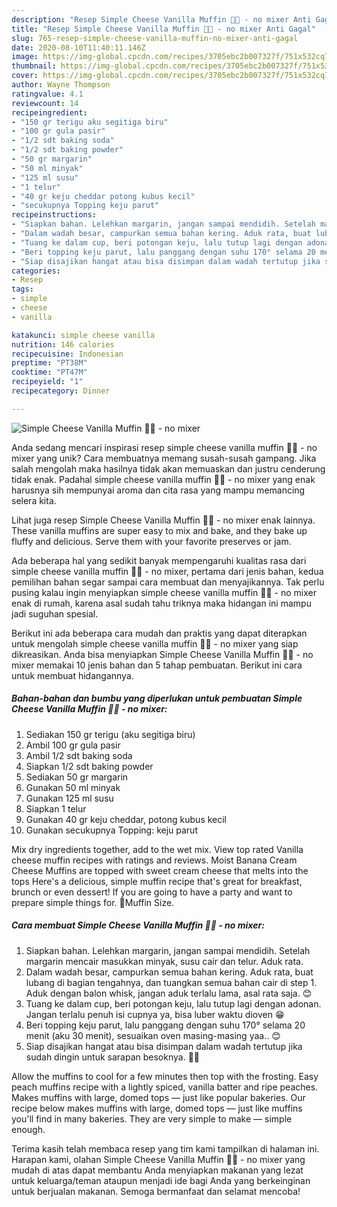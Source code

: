 ```yaml
---
description: "Resep Simple Cheese Vanilla Muffin 🧁🧁 - no mixer Anti Gagal"
title: "Resep Simple Cheese Vanilla Muffin 🧁🧁 - no mixer Anti Gagal"
slug: 765-resep-simple-cheese-vanilla-muffin-no-mixer-anti-gagal
date: 2020-08-10T11:40:11.146Z
image: https://img-global.cpcdn.com/recipes/3705ebc2b007327f/751x532cq70/simple-cheese-vanilla-muffin-🧁🧁-no-mixer-foto-resep-utama.jpg
thumbnail: https://img-global.cpcdn.com/recipes/3705ebc2b007327f/751x532cq70/simple-cheese-vanilla-muffin-🧁🧁-no-mixer-foto-resep-utama.jpg
cover: https://img-global.cpcdn.com/recipes/3705ebc2b007327f/751x532cq70/simple-cheese-vanilla-muffin-🧁🧁-no-mixer-foto-resep-utama.jpg
author: Wayne Thompson
ratingvalue: 4.1
reviewcount: 14
recipeingredient:
- "150 gr terigu aku segitiga biru"
- "100 gr gula pasir"
- "1/2 sdt baking soda"
- "1/2 sdt baking powder"
- "50 gr margarin"
- "50 ml minyak"
- "125 ml susu"
- "1 telur"
- "40 gr keju cheddar potong kubus kecil"
- "secukupnya Topping keju parut"
recipeinstructions:
- "Siapkan bahan. Lelehkan margarin, jangan sampai mendidih. Setelah margarin mencair masukkan minyak, susu cair dan telur. Aduk rata."
- "Dalam wadah besar, campurkan semua bahan kering. Aduk rata, buat lubang di bagian tengahnya, dan tuangkan semua bahan cair di step 1. Aduk dengan balon whisk, jangan aduk terlalu lama, asal rata saja. 😊"
- "Tuang ke dalam cup, beri potongan keju, lalu tutup lagi dengan adonan. Jangan terlalu penuh isi cupnya ya, bisa luber waktu dioven 😁"
- "Beri topping keju parut, lalu panggang dengan suhu 170° selama 20 menit (aku 30 menit), sesuaikan oven masing-masing yaa.. 😊"
- "Siap disajikan hangat atau bisa disimpan dalam wadah tertutup jika sudah dingin untuk sarapan besoknya. 🧁🧁"
categories:
- Resep
tags:
- simple
- cheese
- vanilla

katakunci: simple cheese vanilla 
nutrition: 146 calories
recipecuisine: Indonesian
preptime: "PT38M"
cooktime: "PT47M"
recipeyield: "1"
recipecategory: Dinner

---
```



![Simple Cheese Vanilla Muffin 🧁🧁 - no mixer](https://img-global.cpcdn.com/recipes/3705ebc2b007327f/751x532cq70/simple-cheese-vanilla-muffin-🧁🧁-no-mixer-foto-resep-utama.jpg)

Anda sedang mencari inspirasi resep simple cheese vanilla muffin 🧁🧁 - no mixer yang unik? Cara membuatnya memang susah-susah gampang. Jika salah mengolah maka hasilnya tidak akan memuaskan dan justru cenderung tidak enak. Padahal simple cheese vanilla muffin 🧁🧁 - no mixer yang enak harusnya sih mempunyai aroma dan cita rasa yang mampu memancing selera kita.

Lihat juga resep Simple Cheese Vanilla Muffin 🧁🧁 - no mixer enak lainnya. These vanilla muffins are super easy to mix and bake, and they bake up fluffy and delicious. Serve them with your favorite preserves or jam.

Ada beberapa hal yang sedikit banyak mempengaruhi kualitas rasa dari simple cheese vanilla muffin 🧁🧁 - no mixer, pertama dari jenis bahan, kedua pemilihan bahan segar sampai cara membuat dan menyajikannya. Tak perlu pusing kalau ingin menyiapkan simple cheese vanilla muffin 🧁🧁 - no mixer enak di rumah, karena asal sudah tahu triknya maka hidangan ini mampu jadi suguhan spesial.


Berikut ini ada beberapa cara mudah dan praktis yang dapat diterapkan untuk mengolah simple cheese vanilla muffin 🧁🧁 - no mixer yang siap dikreasikan. Anda bisa menyiapkan Simple Cheese Vanilla Muffin 🧁🧁 - no mixer memakai 10 jenis bahan dan 5 tahap pembuatan. Berikut ini cara untuk membuat hidangannya.

<!--inarticleads1-->

##### Bahan-bahan dan bumbu yang diperlukan untuk pembuatan Simple Cheese Vanilla Muffin 🧁🧁 - no mixer:

1. Sediakan 150 gr terigu (aku segitiga biru)
1. Ambil 100 gr gula pasir
1. Ambil 1/2 sdt baking soda
1. Siapkan 1/2 sdt baking powder
1. Sediakan 50 gr margarin
1. Gunakan 50 ml minyak
1. Gunakan 125 ml susu
1. Siapkan 1 telur
1. Gunakan 40 gr keju cheddar, potong kubus kecil
1. Gunakan secukupnya Topping: keju parut


Mix dry ingredients together, add to the wet mix. View top rated Vanilla cheese muffin recipes with ratings and reviews. Moist Banana Cream Cheese Muffins are topped with sweet cream cheese that melts into the tops Here&#39;s a delicious, simple muffin recipe that&#39;s great for breakfast, brunch or even dessert! If you are going to have a party and want to prepare simple things for. 🧁Muffin Size. 

<!--inarticleads2-->

##### Cara membuat Simple Cheese Vanilla Muffin 🧁🧁 - no mixer:

1. Siapkan bahan. Lelehkan margarin, jangan sampai mendidih. Setelah margarin mencair masukkan minyak, susu cair dan telur. Aduk rata.
1. Dalam wadah besar, campurkan semua bahan kering. Aduk rata, buat lubang di bagian tengahnya, dan tuangkan semua bahan cair di step 1. Aduk dengan balon whisk, jangan aduk terlalu lama, asal rata saja. 😊
1. Tuang ke dalam cup, beri potongan keju, lalu tutup lagi dengan adonan. Jangan terlalu penuh isi cupnya ya, bisa luber waktu dioven 😁
1. Beri topping keju parut, lalu panggang dengan suhu 170° selama 20 menit (aku 30 menit), sesuaikan oven masing-masing yaa.. 😊
1. Siap disajikan hangat atau bisa disimpan dalam wadah tertutup jika sudah dingin untuk sarapan besoknya. 🧁🧁


Allow the muffins to cool for a few minutes then top with the frosting. Easy peach muffins recipe with a lightly spiced, vanilla batter and ripe peaches. Makes muffins with large, domed tops — just like popular bakeries. Our recipe below makes muffins with large, domed tops — just like muffins you&#39;ll find in many bakeries. They are very simple to make — simple enough. 

Terima kasih telah membaca resep yang tim kami tampilkan di halaman ini. Harapan kami, olahan Simple Cheese Vanilla Muffin 🧁🧁 - no mixer yang mudah di atas dapat membantu Anda menyiapkan makanan yang lezat untuk keluarga/teman ataupun menjadi ide bagi Anda yang berkeinginan untuk berjualan makanan. Semoga bermanfaat dan selamat mencoba!
